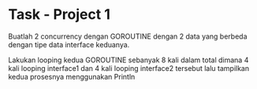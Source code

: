 # Task - Project 1
Buatlah 2 concurrency dengan GOROUTINE dengan 2 data yang berbeda dengan tipe data interface keduanya.

Lakukan looping kedua GOROUTINE sebanyak 8 kali dalam total dimana 4 kali looping interface1 dan 4 kali looping interface2 tersebut 
lalu tampilkan kedua prosesnya menggunakan Println 

